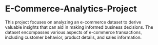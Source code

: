 # E-Commerce-Analytics-Project
This project focuses on analyzing an e-commerce dataset to derive valuable insights that can aid in making informed business decisions. The dataset encompasses various aspects of e-commerce transactions, including customer behavior, product details, and sales information.
